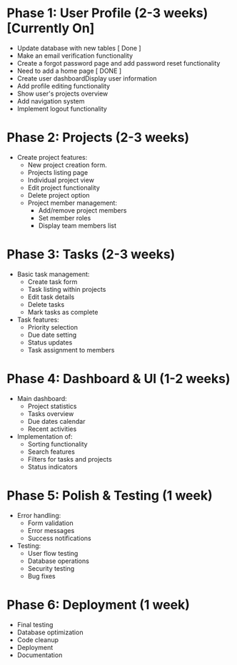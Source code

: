 # Phase 1: User Profile (2-3 weeks) [Currently On]

- Update database with new tables [ Done ]
- Make an email verification functionality
- Create a forgot password page and add password reset functionality
- Need to add a home page [ DONE ]
- Create user dashboardDisplay user information
- Add profile editing functionality
- Show user's projects overview
- Add navigation system
- Implement logout functionality

# Phase 2: Projects (2-3 weeks)

* Create project features:
  * New project creation form.
  * Projects listing page
  * Individual project view
  * Edit project functionality
  * Delete project option
  * Project member management:
    * Add/remove project members
    * Set member roles
    * Display team members list

# Phase 3: Tasks (2-3 weeks)

* Basic task management:
  * Create task form
  * Task listing within projects
  * Edit task details
  * Delete tasks
  * Mark tasks as complete
* Task features:
  * Priority selection
  * Due date setting
  * Status updates
  * Task assignment to members

# Phase 4: Dashboard & UI (1-2 weeks)

* Main dashboard:
  * Project statistics
  * Tasks overview
  * Due dates calendar
  * Recent activities
* Implementation of:
  * Sorting functionality
  * Search features
  * Filters for tasks and projects
  * Status indicators

# Phase 5: Polish & Testing (1 week)

* Error handling:
  * Form validation
  * Error messages
  * Success notifications
* Testing:
  * User flow testing
  * Database operations
  * Security testing
  * Bug fixes

# Phase 6: Deployment (1 week)

* Final testing
* Database optimization
* Code cleanup
* Deployment
* Documentation
